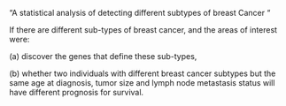 “A statistical analysis of detecting different subtypes of breast Cancer “

If there are different sub-types of breast cancer, and the areas of interest were: 

(a) discover the genes that define these sub-types, 

(b) whether two individuals with different breast cancer subtypes but the same age at diagnosis, tumor size and lymph node metastasis status will have different prognosis for survival.
